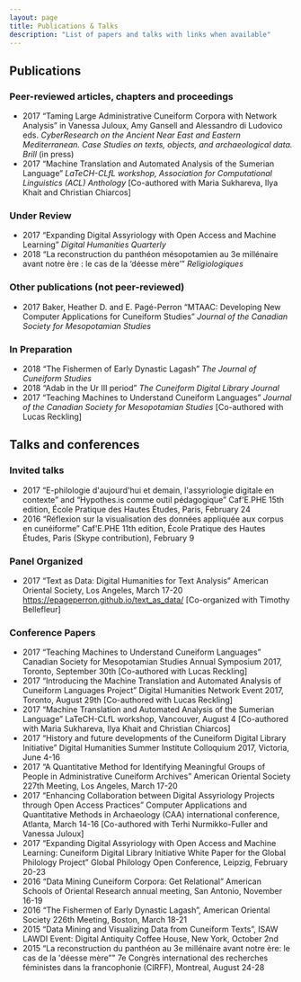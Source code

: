 ```yaml
---
layout: page
title: Publications & Talks
description: "List of papers and talks with links when available"
---
```


## Publications
### Peer-reviewed articles, chapters and proceedings
- 2017 	“Taming Large Administrative Cuneiform Corpora with Network Analysis” in Vanessa Juloux, Amy Gansell and Alessandro di Ludovico eds. *CyberResearch on the Ancient Near East and Eastern Mediterranean. Case Studies on texts, objects, and archaeological data. Brill* (in press)  
- 2017  “Machine Translation and Automated Analysis of the Sumerian Language” *LaTeCH-CLfL workshop, Association for Computational Linguistics (ACL) Anthology*  \[Co-authored with Maria Sukhareva, Ilya Khait and Christian Chiarcos\]

### Under Review
- 2017 	“Expanding Digital Assyriology with Open Access and Machine Learning” *Digital Humanities Quarterly*
- 2018 	“La reconstruction du panthéon mésopotamien au 3e millénaire avant notre ère : le cas de la ‘déesse mère’” *Religiologiques*  

### Other publications (not peer-reviewed)
- 2017	Baker, Heather D. and E. Pagé-Perron “MTAAC: Developing New Computer Applications for Cuneiform Studies” *Journal of the Canadian Society for Mesopotamian Studies*  

### In Preparation
- 2018 	“The Fishermen of Early Dynastic Lagash” *The Journal of Cuneiform Studies*    
- 2018 	“Adab in the Ur III period” *The Cuneiform Digital Library Journal*    
- 2017	“Teaching Machines to Understand Cuneiform Languages” *Journal of the Canadian Society for Mesopotamian Studies* \[Co-authored with Lucas Reckling\]   

## Talks and conferences
### Invited talks
- 2017		“E-philologie d'aujourd'hui et demain, l'assyriologie digitale en contexte” and “Hypothes.is comme outil pédagogique” Caf'E.PHE 15th edition, École Pratique des Hautes Études, Paris, February 24   
- 2016		“Réflexion sur la visualisation des données appliquée aux corpus en cunéiforme” Caf'E.PHE 11th edition, École Pratique des Hautes Études, Paris (Skype contribution), February 9  

### Panel Organized
- 2017	“Text as Data: Digital Humanities for Text Analysis” American Oriental Society, Los Angeles, March 17-20 https://epageperron.github.io/text_as_data/ \[Co-organized with Timothy Bellefleur\]  

### Conference Papers
- 2017	“Teaching Machines to Understand Cuneiform Languages” Canadian Society for Mesopotamian Studies Annual Symposium 2017, Toronto, September 30th \[Co-authored with Lucas Reckling\]  
- 2017	“Introducing the Machine Translation and Automated Analysis of Cuneiform Languages Project” Digital Humanities Network Event 2017, Toronto, August 29th \[Co-authored with Lucas Reckling\]  
- 2017 	“Machine Translation and Automated Analysis of the Sumerian Language” LaTeCH-CLfL workshop, Vancouver, August 4 \[Co-authored with Maria Sukhareva, Ilya Khait and Christian Chiarcos\]  
- 2017		“History and future developments of the Cuneiform Digital Library Initiative” Digital Humanities Summer Institute Colloquium 2017, Victoria, June 4-16  
- 2017		“A Quantitative Method for Identifying Meaningful Groups of People in Administrative Cuneiform Archives” American Oriental Society 227th Meeting, Los Angeles, March 17-20  
- 2017		“Enhancing Collaboration between Digital Assyriology Projects through Open Access Practices” Computer Applications and Quantitative Methods in Archaeology (CAA) international conference, Atlanta, March 14-16 \[Co-authored with Terhi Nurmikko-Fuller and Vanessa Juloux\]  
- 2017		“Expanding Digital Assyriology with Open Access and Machine Learning: Cuneiform Digital Library Initiative White Paper for the Global Philology Project” Global Philology Open Conference, Leipzig, February 20-23  
- 2016		“Data Mining Cuneiform Corpora: Get Relational” American Schools of Oriental Research annual meeting, San Antonio, November 16-19  
- 2016		“The Fishermen of Early Dynastic Lagash”, American Oriental Society 226th Meeting, Boston, March 18-21
- 2015		“Data Mining and Visualizing Data from Cuneiform Texts”, ISAW LAWDI Event: Digital Antiquity Coffee House, New York, October 2nd    
- 2015		“La reconstruction du panthéon au 3e millénaire avant notre ère: le cas de la 'déesse mère”" 7e Congrès international des recherches féministes dans la francophonie (CIRFF), Montreal, August 24-28  
